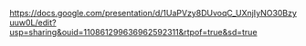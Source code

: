 https://docs.google.com/presentation/d/1UaPVzy8DUvoqC_UXnjIyNO30Bzyuuw0L/edit?usp=sharing&ouid=110861299636962592311&rtpof=true&sd=true
